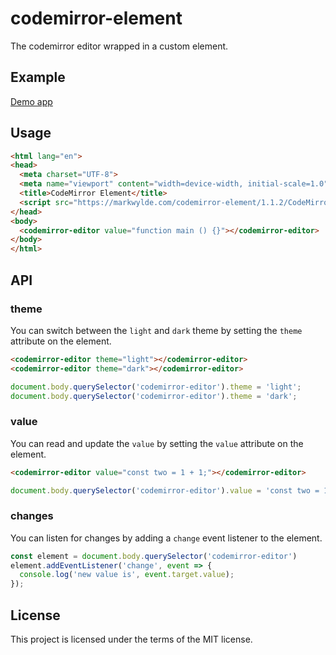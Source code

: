 # codemirror-element

The codemirror editor wrapped in a custom element.

## Example

[Demo app](https://markwylde.com/codemirror-element/1.1.2/)

## Usage

```html
<html lang="en">
<head>
  <meta charset="UTF-8">
  <meta name="viewport" content="width=device-width, initial-scale=1.0">
  <title>CodeMirror Element</title>
  <script src="https://markwylde.com/codemirror-element/1.1.2/CodeMirrorEditor.js"></script>
</head>
<body>
  <codemirror-editor value="function main () {}"></codemirror-editor>
</body>
</html>
```

## API

### theme
You can switch between the `light` and `dark` theme by setting the `theme` attribute on the element.

```html
<codemirror-editor theme="light"></codemirror-editor>
<codemirror-editor theme="dark"></codemirror-editor>
```

```js
document.body.querySelector('codemirror-editor').theme = 'light';
document.body.querySelector('codemirror-editor').theme = 'dark';
```

### value
You can read and update the `value` by setting the `value` attribute on the element.

```html
<codemirror-editor value="const two = 1 + 1;"></codemirror-editor>
```

```js
document.body.querySelector('codemirror-editor').value = 'const two = 1 + 1;';
```

### changes
You can listen for changes by adding a `change` event listener to the element.

```js
const element = document.body.querySelector('codemirror-editor')
element.addEventListener('change', event => {
  console.log('new value is', event.target.value);
});
```

## License
This project is licensed under the terms of the MIT license.
